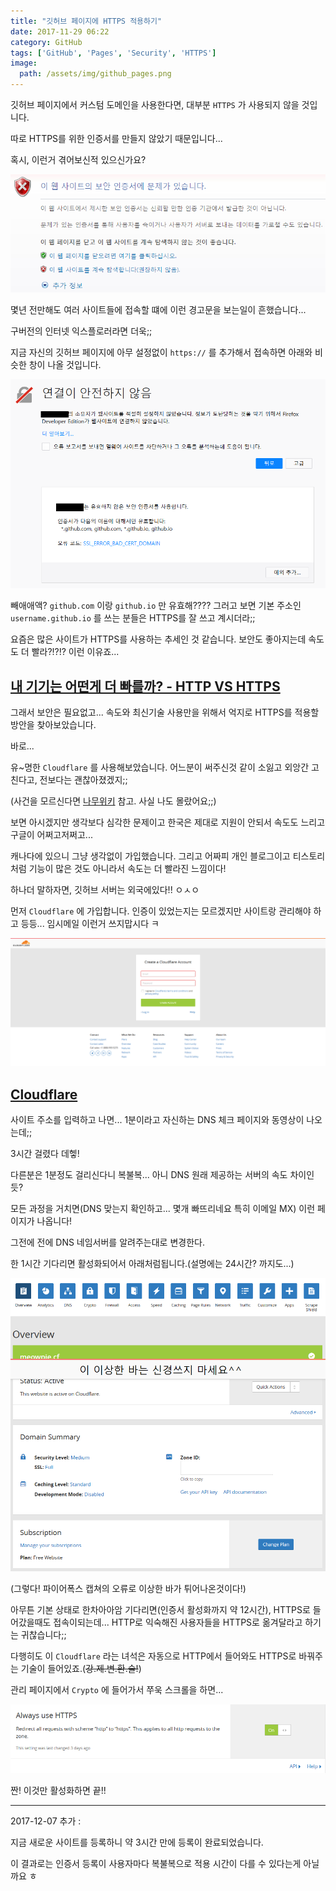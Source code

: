 ```yaml
---
title: "깃허브 페이지에 HTTPS 적용하기"
date: 2017-11-29 06:22
category: GitHub
tags: ['GitHub', 'Pages', 'Security', 'HTTPS']
image:
  path: /assets/img/github_pages.png
---
```


깃허브 페이지에서 커스텀 도메인을 사용한다면, 대부분 `HTTPS` 가 사용되지 않을 것입니다.

따로 HTTPS를 위한 인증서를 만들지 않았기 때문입니다...

혹시, 이런거 겪어보신적 있으신가요?

![인터넷익스플로러 인증서 오류](/assets/img/2017-11-29-github-page-https/certificate_error_ie.png)

몇년 전만해도 여러 사이트들에 접속할 떄에 이런 경고문을 보는일이 흔했습니다...

구버전의 인터넷 익스플로러라면 더욱;;

지금 자신의 깃허브 페이지에 아무 설정없이 `https://` 를 추가해서 접속하면 아래와 비슷한 창이 나올 것입니다.

![깃허브 페이지 인증서 오류](/assets/img/2017-11-29-github-page-https/github_certificate_error.png)

빼애애액? `github.com` 이랑 `github.io` 만 유효해???? 그러고 보면 기본 주소인 `username.github.io` 를 쓰는 분들은 HTTPS를 잘 쓰고 계시더라;;

요즘은 많은 사이트가 HTTPS를 사용하는 추세인 것 같습니다. 보안도 좋아지는데 속도도 더 빨라?!?!? 이런 이유죠...

## [내 기기는 어떤게 더 빠를까? - HTTP VS HTTPS](http://www.httpvshttps.com)

그래서 보안은 필요없고... 속도와 최신기술 사용만을 위해서 억지로 HTTPS를 적용할 방안을 찾아보았습니다.

바로...

유~명한 `Cloudflare` 를 사용해보았습니다. 어느분이 써주신것 같이 소잃고 외앙간 고친다고, 전보다는 괜찮아졌겠지;;

(사건을 모르신다면 [나무위키](https://namu.wiki/w/Cloudflare/) 참고. 사실 나도 몰랐어요;;)

보면 아시겠지만 생각보다 심각한 문제이고 한국은 제대로 지원이 안되서 속도도 느리고 구글이 어쩌고저쩌고...

캐나다에 있으니 그냥 생각없이 가입했습니다. 그리고 어짜피 개인 블로그이고 티스토리처럼 기능이 많은 것도 아니라서 속도는 더 빨라진 느낌이다!

하나더 말하자면, 깃허브 서버는 외국에있다!! ㅇㅅㅇ

먼저 `Cloudflare` 에 가입합니다. 인증이 있었는지는 모르겠지만 사이트랑 관리해야 하고 등등... 임시메일 이런거 쓰지맙시다 ㅋ

![회원가입](/assets/img/2017-11-29-github-page-https/cloudflare_signup.png)

## [Cloudflare](https://www.cloudflare.com/a/sign-up/)

사이트 주소를 입력하고 나면... 1분이라고 자신하는 DNS 체크 페이지와 동영상이 나오는데;;

3시간 걸렸다 데헿!

다른분은 1분정도 걸리신다니 복불복... 아니 DNS 원래 제공하는 서버의 속도 차이인듯?

모든 과정을 거치면(DNS 맞는지 확인하고... 몇개 빠뜨리네요 특히 이메일 MX) 이런 페이지가 나옵니다!

그전에 전에 DNS 네임서버를 알려주는대로 변경한다.

한 1시간 기다리면 활성화되어서 아래처럼됩니다.(설명에는 24시간? 까지도...)

![메인화면](/assets/img/2017-11-29-github-page-https/overview.png)

(그렇다! 파이어폭스 캡쳐의 오류로 이상한 바가 튀어나온것이다!)

아무튼 기본 상태로 한차아아암 기다리면(인증서 활성화까지 약 12시간), HTTPS로 들어갔을때도 접속이되는데... HTTP로 익숙해진 사용자들을 HTTPS로 옮겨달라고 하기는 귀찮습니다;;

다행히도 이 `Cloudflare` 라는 녀석은 자동으로 HTTP에서 들어와도 HTTPS로 바꿔주는 기술이 들어있죠.(~~강.제.변.환.술!~~)

관리 페이지에서 `Crypto` 에 들어가서 쭈욱 스크롤을 하면...

![메인화면](/assets/img/2017-11-29-github-page-https/always.png)

짠! 이것만 활성화하면 끝!!

---

2017-12-07 추가 :

지금 새로운 사이트를 등록하니 약 3시간 만에 등록이 완료되었습니다.

이 결과로는 인증서 등록이 사용자마다 복불복으로 적용 시간이 다를 수 있다는게 아닐까요 ㅎ
